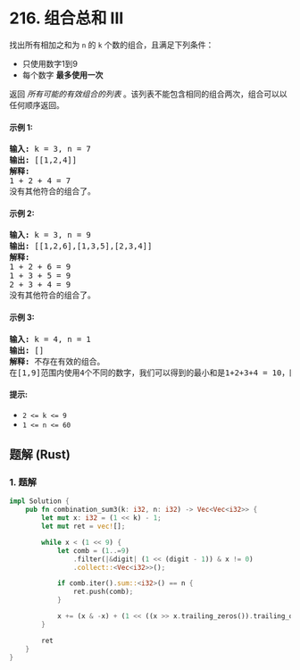 # 216. 组合总和 III
找出所有相加之和为 `n` 的 `k` 个数的组合，且满足下列条件：

* 只使用数字1到9
* 每个数字 **最多使用一次**

返回 *所有可能的有效组合的列表* 。该列表不能包含相同的组合两次，组合可以以任何顺序返回。

#### 示例 1:
<pre>
<strong>输入:</strong> k = 3, n = 7
<strong>输出:</strong> [[1,2,4]]
<strong>解释:</strong>
1 + 2 + 4 = 7
没有其他符合的组合了。
</pre>

#### 示例 2:
<pre>
<strong>输入:</strong> k = 3, n = 9
<strong>输出:</strong> [[1,2,6],[1,3,5],[2,3,4]]
<strong>解释:</strong>
1 + 2 + 6 = 9
1 + 3 + 5 = 9
2 + 3 + 4 = 9
没有其他符合的组合了。
</pre>

#### 示例 3:
<pre>
<strong>输入:</strong> k = 4, n = 1
<strong>输出:</strong> []
<strong>解释:</strong> 不存在有效的组合。
在[1,9]范围内使用4个不同的数字，我们可以得到的最小和是1+2+3+4 = 10，因为10 > 1，没有有效的组合。
</pre>

#### 提示:
* `2 <= k <= 9`
* `1 <= n <= 60`

## 题解 (Rust)

### 1. 题解
```Rust
impl Solution {
    pub fn combination_sum3(k: i32, n: i32) -> Vec<Vec<i32>> {
        let mut x: i32 = (1 << k) - 1;
        let mut ret = vec![];

        while x < (1 << 9) {
            let comb = (1..=9)
                .filter(|&digit| (1 << (digit - 1)) & x != 0)
                .collect::<Vec<i32>>();

            if comb.iter().sum::<i32>() == n {
                ret.push(comb);
            }

            x += (x & -x) + (1 << ((x >> x.trailing_zeros()).trailing_ones() - 1)) - 1;
        }

        ret
    }
}
```

